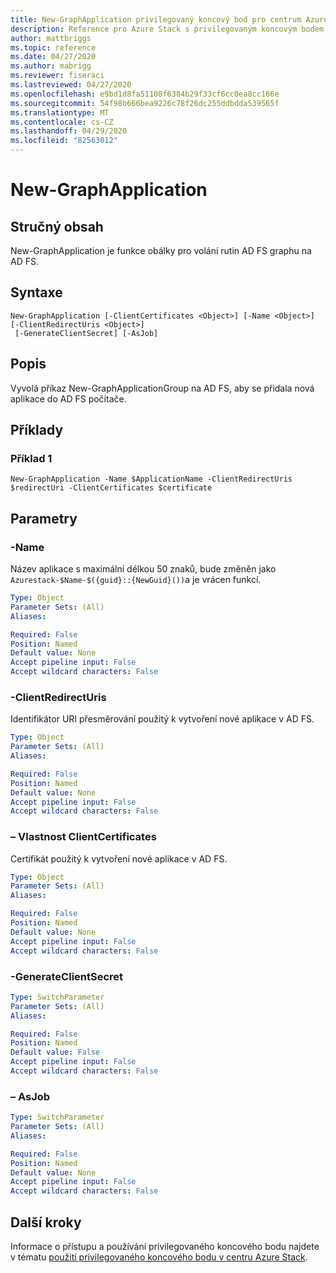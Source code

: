 ```yaml
---
title: New-GraphApplication privilegovaný koncový bod pro centrum Azure Stack
description: Reference pro Azure Stack s privilegovaným koncovým bodem PowerShellu – New-GraphApplication
author: mattbriggs
ms.topic: reference
ms.date: 04/27/2020
ms.author: mabrigg
ms.reviewer: fiseraci
ms.lastreviewed: 04/27/2020
ms.openlocfilehash: e9bd1d8fa51108f6384b29f33cf6cc0ea8cc166e
ms.sourcegitcommit: 54f98b666bea9226c78f26dc255ddbdda539565f
ms.translationtype: MT
ms.contentlocale: cs-CZ
ms.lasthandoff: 04/29/2020
ms.locfileid: "82563012"
---
```

# <a name="new-graphapplication"></a>New-GraphApplication

## <a name="synopsis"></a>Stručný obsah
New-GraphApplication je funkce obálky pro volání rutin AD FS graphu na AD FS.

## <a name="syntax"></a>Syntaxe

```
New-GraphApplication [-ClientCertificates <Object>] [-Name <Object>] [-ClientRedirectUris <Object>]
 [-GenerateClientSecret] [-AsJob]
```

## <a name="description"></a>Popis
Vyvolá příkaz New-GraphApplicationGroup na AD FS, aby se přidala nová aplikace do AD FS počítače.

## <a name="examples"></a>Příklady

### <a name="example-1"></a>Příklad 1
```
New-GraphApplication -Name $ApplicationName -ClientRedirectUris $redirectUri -ClientCertificates $certificate
```

## <a name="parameters"></a>Parametry

### <a name="-name"></a>-Name
Název aplikace s maximální délkou 50 znaků, bude změněn jako `Azurestack-$Name-$({guid}::{NewGuid}())`a je vrácen funkcí.

```yaml
Type: Object
Parameter Sets: (All)
Aliases:

Required: False
Position: Named
Default value: None
Accept pipeline input: False
Accept wildcard characters: False
```

### <a name="-clientredirecturis"></a>-ClientRedirectUris
Identifikátor URI přesměrování použitý k vytvoření nové aplikace v AD FS.

```yaml
Type: Object
Parameter Sets: (All)
Aliases:

Required: False
Position: Named
Default value: None
Accept pipeline input: False
Accept wildcard characters: False
```

### <a name="-clientcertificates"></a>– Vlastnost ClientCertificates
Certifikát použitý k vytvoření nové aplikace v AD FS.

```yaml
Type: Object
Parameter Sets: (All)
Aliases:

Required: False
Position: Named
Default value: None
Accept pipeline input: False
Accept wildcard characters: False
```

### <a name="-generateclientsecret"></a>-GenerateClientSecret
 

```yaml
Type: SwitchParameter
Parameter Sets: (All)
Aliases:

Required: False
Position: Named
Default value: False
Accept pipeline input: False
Accept wildcard characters: False
```

### <a name="-asjob"></a>– AsJob


```yaml
Type: SwitchParameter
Parameter Sets: (All)
Aliases:

Required: False
Position: Named
Default value: None
Accept pipeline input: False
Accept wildcard characters: False
```

## <a name="next-steps"></a>Další kroky

Informace o přístupu a používání privilegovaného koncového bodu najdete v tématu [použití privilegovaného koncového bodu v centru Azure Stack](https://docs.microsoft.com/azure-stack/operator/azure-stack-privileged-endpoint).